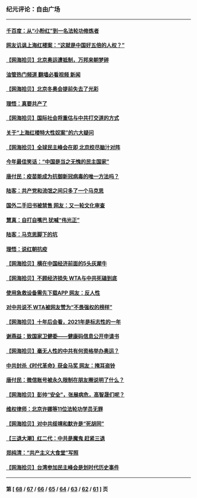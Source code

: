 ### 纪元评论：自由广场
---
#### [千百度：从“小粉红”到一名法轮功修炼者](../../pages/nsc993/n13429249.md?12110330) 
#### [网友讥讽上海红楼案：“这就是中国好五倍的人权？”](../../pages/nsc993/n13429214.md?12110330) 
#### [【网海拾贝】北京奥运遭抵制，万邦来朝梦碎](../../pages/nsc993/n13426682.md?12110330) 
#### [油管热门频道 翻墙必看视频 新闻](ok?12110330)
#### [【网海拾贝】北京冬奥会提前失去了光彩](../../pages/nsc993/n13423999.md?12110330) 
#### [理悟：真要共产了](../../pages/nsc993/n13423754.md?12110330) 
#### [【网海拾贝】国际社会将重估与中共打交道的方式](../../pages/nsc993/n13421686.md?12110330) 
#### [关于“上海红楼特大性奴案”的六大疑问](../../pages/nsc993/n13421580.md?12110330) 
#### [【网海拾贝】全球民主峰会在即 北京绞尽脑汁对阵](../../pages/nsc993/n13419619.md?12110330) 
#### [今年最佳笑话：“中国是当之无愧的民主国家”](../../pages/nsc993/n13419495.md?12110330) 
#### [唐付民：疫苗能成为抗御新冠病毒的唯一方法吗？](../../pages/nsc993/n13417801.md?12110330) 
#### [陆客：共产党和流氓之间只多了一个马克思](../../pages/nsc993/n13417909.md?12110330) 
#### [国外二手旧书被禁售 网友：又一轮文化审查](../../pages/nsc993/n13417659.md?12110330) 
#### [慧真：自打自嘴巴 犹喊“伟光正”](../../pages/nsc993/n13417740.md?12110330) 
#### [陆客：马克思脚下的坑](../../pages/nsc993/n13417622.md?12110330) 
#### [理悟：说红朝抗疫](../../pages/nsc993/n13417526.md?12110330) 
#### [【网海拾贝】横在中国经济前面的5头灰犀牛](../../pages/nsc993/n13412227.md?12110330) 
#### [【网海拾贝】不顾经济损失 WTA与中共死磕到底](../../pages/nsc993/n13415796.md?12110330) 
#### [使用急救设备需先下载APP 网友：反人性](../../pages/nsc993/n13415784.md?12110330) 
#### [对中共说不 WTA被网友赞为“不畏强权的榜样”](../../pages/nsc993/n13415530.md?12110330) 
#### [【网海拾贝】十年后会看，2021年是标志性的一年](../../pages/nsc993/n13409954.md?12110330) 
#### [谢燕益：致国家卫健委——健康码信息公开申请书](../../pages/nsc993/n13408298.md?12110330) 
#### [【网海拾贝】毫无人性的中共有何资格举办奥运？](../../pages/nsc993/n13407661.md?12110330) 
#### [中共封杀《时代革命》获金马奖 网友：掩耳盗铃](../../pages/nsc993/n13407613.md?12110330) 
#### [唐付民：微信账号被永久限制在朋友圈说明了什么？](../../pages/nsc993/n13406949.md?12110330) 
#### [【网海拾贝】彭帅“安全”，张展病危，高智晟们呢？](../../pages/nsc993/n13405587.md?12110330) 
#### [维权律师：北京许娜等11位法轮功学员无罪](../../pages/nsc993/n13405419.md?12110330) 
#### [【网海拾贝】对中共绥靖和默许是“死胡同”](../../pages/nsc993/n13403727.md?12110330) 
#### [【三退大潮】红二代：中共是魔鬼 赶紧三退](../../pages/nsc993/n13403593.md?12110330) 
#### [郑纯清：“共产主义大食堂”写照](../../pages/nsc993/n13403590.md?12110330) 
#### [【网海拾贝】台湾参加民主峰会是划时代历史事件](../../pages/nsc993/n13401831.md?12110330) 

---
#### 第 [ [68](./68.md?12110330) / [67](./67.md?12110330) / [66](./66.md?12110330) / [65](./65.md?12110330) / [64](./64.md?12110330) / [63](./63.md?12110330) / [62](./62.md?12110330) / [61](./61.md?12110330) ] 页
